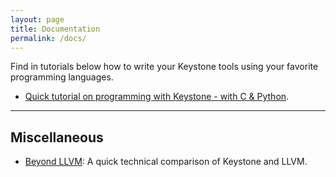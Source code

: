 ```yaml
---
layout: page
title: Documentation
permalink: /docs/
---
```


Find in tutorials below how to write your Keystone tools using your favorite programming languages.

- [Quick tutorial on programming with Keystone - with C & Python](tutorial.html).

---

## Miscellaneous

- [Beyond LLVM](/docs/beyond_llvm.html): A quick technical comparison of Keystone and LLVM.
